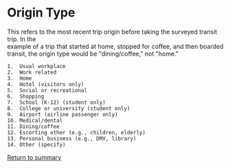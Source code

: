 # Origin Type


This refers to the most recent trip origin before taking the surveyed transit trip. In the  
example of a trip that started at home, stopped for coffee, and then boarded transit, the
origin type would be "dining/coffee," not "home."

     


```
1.  Usual workplace
2.  Work related
3.  Home
4.  Hotel (visitors only)
5.  Social or recreational
6.  Shopping
7.  School (K-12) (student only)
8.  College or university (student only)
9.  Airport (airline passenger only)
10. Medical/dental
11. Dining/coffee
12. Escorting other (e.g., children, elderly)
13. Personal business (e.g., DMV, library)
14. Other (specify)
```

[Return to summary](README.md)


